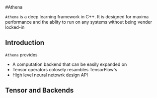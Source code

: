#Athena

`Athena` is a deep learning framework in C++. It is designed for maxima performance and the ablity to run on any systems without being vender locked-in

## Introduction
`Athena` provides
 * A computation backend that can be easily expanded on
 * Tensor operators colosely resambles TensorFlow's
 * High level neural netowrk design API

## Tensor and Backends
